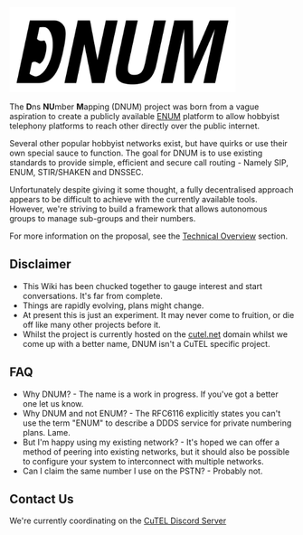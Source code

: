 <div style="text-align: left;">
  <img src="assets/full-logo-dark.svg" alt="My SVG Logo" width="400">
</div>

The **D**ns **NU**mber **M**apping (DNUM) project was born from a vague aspiration to create a publicly available [ENUM](https://datatracker.ietf.org/doc/html/rfc6116) platform to allow hobbyist telephony platforms to reach other directly over the public internet.

Several other popular hobbyist networks exist, but have quirks or use their own special sauce to function. The goal for DNUM is to use existing standards to provide simple, efficient and secure call routing - Namely SIP, ENUM, STIR/SHAKEN and DNSSEC.

Unfortunately despite giving it some thought, a fully decentralised approach appears to be difficult to achieve with the currently available tools. However, we're striving to build a framework that allows autonomous groups to manage sub-groups and their numbers.

For more information on the proposal, see the [Technical Overview](./technical/index.md) section.

## Disclaimer

* This Wiki has been chucked together to gauge interest and start conversations. It's far from complete.
* Things are rapidly evolving, plans might change.
* At present this is just an experiment. It may never come to fruition, or die off like many other projects before it.
* Whilst the project is currently hosted on the [cutel.net](https://cutel.net) domain whilst we come up with a better name, DNUM isn't a CuTEL specific project.

## FAQ

* Why DNUM? - The name is a work in progress. If you've got a better one let us know.
* Why DNUM and not ENUM? - The RFC6116 explicitly states you can't use the term "ENUM" to describe a DDDS service for private numbering plans. Lame.
* But I'm happy using my existing network? - It's hoped we can offer a method of peering into existing networks, but it should also be possible to configure your system to interconnect with multiple networks. 
* Can I claim the same number I use on the PSTN? - Probably not.

## Contact Us

We're currently coordinating on the [CuTEL Discord Server](https://t.co/AixzjCUT9t)